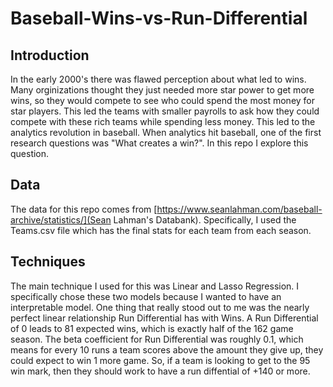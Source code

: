 # Baseball-Wins-vs-Run-Differential
## Introduction
In the early 2000's there was flawed perception about what led to wins. Many orginizations thought they just needed more star power to get more wins, so they would compete to see who could spend the most money for star players. This led the teams with smaller payrolls to ask how they could compete with these rich teams while spending less money. This led to the analytics revolution in baseball. When analytics hit baseball, one of the first research questions was "What creates a win?". In this repo I explore this question.

## Data
The data for this repo comes from [https://www.seanlahman.com/baseball-archive/statistics/](Sean Lahman's Databank). Specifically, I used the Teams.csv file which has the final stats for each team from each season.

## Techniques
The main technique I used for this was Linear and Lasso Regression. I specifically chose these two models because I wanted to have an interpretable model. One thing that really stood out to me was the nearly perfect linear relationship Run Differential has with Wins. A Run Differential of 0 leads to 81 expected wins, which is exactly half of the 162 game season. The beta coefficient for Run Differential was roughly 0.1, which means for every 10 runs a team scores above the amount they give up, they could expect to win 1 more game. So, if a team is looking to get to the 95 win mark, then they should work to have a run diffential of +140 or more.
